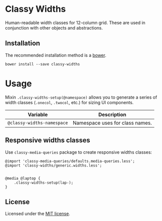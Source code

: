 # Classy Widths

Human-readable width classes for 12-column grid. These are used in conjunction
with other objects and abstractions.

## Installation

The recommended installation method is a [bower](http://bower.io).

```shell
bower install --save classy-widths
```

# Usage

Mixin `.classy-widths-setup(@namespace)` allows you to generate a series of
width classes (`.onecol`, `.twocol`, etc.) for sizing UI components.

Variable | Description
---|---
`@classy-widths-namespace` | Namespace uses for class names.


## Responsive widths classes

Use `classy-media-queries` package to create responsive widths classes:

```less
@import 'classy-media-queries/defaults.media-queries.less';
@import 'classy-widths/generic.widths.less';


@media @laptop {
    .classy-widths-setup(lap-);
}
```

## License

Licensed under the [MIT license](http://mit-license.org/vitalk).
